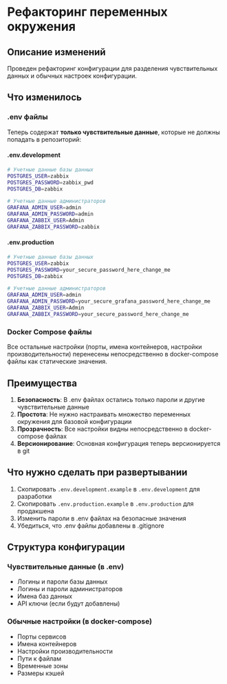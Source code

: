 # Рефакторинг переменных окружения

## Описание изменений

Проведен рефакторинг конфигурации для разделения чувствительных данных и обычных настроек конфигурации.

## Что изменилось

### .env файлы
Теперь содержат **только чувствительные данные**, которые не должны попадать в репозиторий:

#### .env.development
```bash
# Учетные данные базы данных
POSTGRES_USER=zabbix
POSTGRES_PASSWORD=zabbix_pwd
POSTGRES_DB=zabbix

# Учетные данные администраторов
GRAFANA_ADMIN_USER=admin
GRAFANA_ADMIN_PASSWORD=admin
GRAFANA_ZABBIX_USER=Admin
GRAFANA_ZABBIX_PASSWORD=zabbix
```

#### .env.production
```bash
# Учетные данные базы данных
POSTGRES_USER=zabbix
POSTGRES_PASSWORD=your_secure_password_here_change_me
POSTGRES_DB=zabbix

# Учетные данные администраторов
GRAFANA_ADMIN_USER=admin
GRAFANA_ADMIN_PASSWORD=your_secure_grafana_password_here_change_me
GRAFANA_ZABBIX_USER=Admin
GRAFANA_ZABBIX_PASSWORD=your_secure_password_here_change_me
```

### Docker Compose файлы
Все остальные настройки (порты, имена контейнеров, настройки производительности) перенесены непосредственно в docker-compose файлы как статические значения.

## Преимущества

1. **Безопасность**: В .env файлах остались только пароли и другие чувствительные данные
2. **Простота**: Не нужно настраивать множество переменных окружения для базовой конфигурации
3. **Прозрачность**: Все настройки видны непосредственно в docker-compose файлах
4. **Версионирование**: Основная конфигурация теперь версионируется в git

## Что нужно сделать при развертывании

1. Скопировать `.env.development.example` в `.env.development` для разработки
2. Скопировать `.env.production.example` в `.env.production` для продакшена
3. Изменить пароли в .env файлах на безопасные значения
4. Убедиться, что .env файлы добавлены в .gitignore

## Структура конфигурации

### Чувствительные данные (в .env)
- Логины и пароли базы данных
- Логины и пароли администраторов
- Имена баз данных
- API ключи (если будут добавлены)

### Обычные настройки (в docker-compose)
- Порты сервисов
- Имена контейнеров
- Настройки производительности
- Пути к файлам
- Временные зоны
- Размеры кэшей